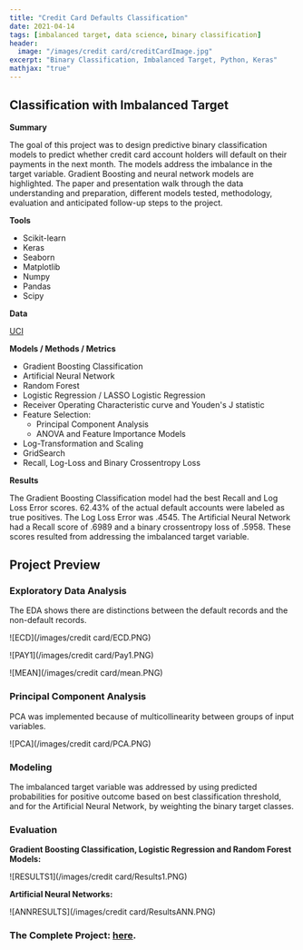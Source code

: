 ```yaml
---
title: "Credit Card Defaults Classification"
date: 2021-04-14
tags: [imbalanced target, data science, binary classification]
header:
  image: "/images/credit card/creditCardImage.jpg"
excerpt: "Binary Classification, Imbalanced Target, Python, Keras"
mathjax: "true"
---
```



## Classification with Imbalanced Target

**Summary**

The goal of this project was to design predictive binary classification models to predict whether credit card account holders will default on their payments in the next month.  The models address the imbalance in the target variable.  Gradient Boosting and neural network models are highlighted.  The paper and presentation walk through the data understanding and preparation, different models tested, methodology, evaluation and anticipated follow-up steps to the project.  

**Tools**

* Scikit-learn 
* Keras
* Seaborn
* Matplotlib
* Numpy
* Pandas
* Scipy

**Data**

[UCI](http://archive.ics.uci.edu/ml) 

**Models / Methods / Metrics**

* Gradient Boosting Classification 
* Artificial Neural Network
* Random Forest
* Logistic Regression / LASSO Logistic Regression
* Receiver Operating Characteristic curve and Youden's J statistic
* Feature Selection:  
  + Principal Component Analysis
  + ANOVA and Feature Importance Models 
* Log-Transformation and Scaling
* GridSearch
* Recall, Log-Loss and Binary Crossentropy Loss

**Results**

The Gradient Boosting Classification model had the best Recall and Log Loss Error scores.  62.43% of the actual default accounts were labeled as true positives.  The Log Loss Error was .4545.  The Artificial Neural Network had a Recall score of .6989 and a binary crossentropy loss of .5958.  These scores resulted from addressing the imbalanced target variable.

## Project Preview

### Exploratory Data Analysis

The EDA shows there are distinctions between the default records and the non-default records.

![ECD](/images/credit card/ECD.PNG)

![PAY1](/images/credit card/Pay1.PNG)

![MEAN](/images/credit card/mean.PNG)

### Principal Component Analysis

PCA was implemented because of multicollinearity between groups of input variables.

![PCA](/images/credit card/PCA.PNG)

### Modeling

The imbalanced target variable was addressed by using predicted probabilities for positive outcome based on best classification threshold, and for the Artificial Neural Network, by weighting the binary target classes.


### Evaluation

**Gradient Boosting Classification, Logistic Regression and Random Forest Models:**

![RESULTS1](/images/credit card/Results1.PNG)

**Artificial Neural Networks:**

![ANNRESULTS](/images/credit card/ResultsANN.PNG)

### The Complete Project: [here](https://github.com/MaryDonovanMartello/Credit-Card-Default-Prediction).

